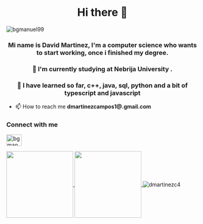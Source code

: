<h1 align="center">Hi there 👋</h1>
<p align="left"><img src="https://komarev.com/ghpvc/?username=bgmanuel99&label=Profile%20views&color=0e75b6&style=flat" alt="bgmanuel99" /></p>
<h3 align="center">Mi name is David Martinez, I'm a computer science who wants to start working, once i finished my degree.</h3>
<h3 align="center">🔭 I'm currently studying at Nebrija University .</h3>
<h3 align="center">🌱 I have learned so far, c++, java, sql, python and a bit of typescript and javascript </h3>

- 📫 How to reach me **dmartinezcampos1@.gmail.com**

<h3 align="left">Connect with me</h3>
<p align="left">
<a href="https://www.linkedin.com/in/david-martínez-campos-inf" target="blank"><img align="center" src="https://cdn.jsdelivr.net/npm/simple-icons@3.0.1/icons/linkedin.svg" alt="bgmanuel99" height="30" width="40" /></a>
</p>

<a href="https://github.com/anuraghazra/github-readme-stats">
  <img align=center height=175 src="https://github-readme-stats.vercel.app/api/top-langs/?username=dmartinezc4&layout=compact">
</a>
<a href="https://github.com/anuraghazra/github-readme-stats">
  <img align=center height=175 src="https://github-readme-stats.vercel.app/api?username=dmartinezc4&show_icons=true&theme=tokyonight" />
</a>
<img align="center" src="https://github-readme-streak-stats.herokuapp.com/?user=dmartinezc4&" alt="dmartinezc4" />

<!--
**dmartinezc4/dmartinezc4** is a ✨ _special_ ✨ repository because its `README.md` (this file) appears on your GitHub profile.

Here are some ideas to get you started:

- 🔭 I’m currently working on ...
- 🌱 I’m currently learning ...
- 👯 I’m looking to collaborate on ...
- 🤔 I’m looking for help with ...
- 💬 Ask me about ...
- 📫 How to reach me: ...
- 😄 Pronouns: ...
- ⚡ Fun fact: ...
-->
